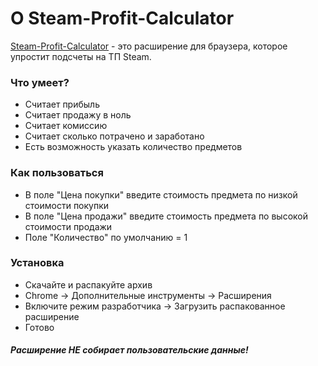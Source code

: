 <h1>О Steam-Profit-Calculator</h1>
<a href="https://cyborg2099.github.io/stprofitcalculator/">Steam-Profit-Calculator</a> - это расширение для браузера, которое упростит подсчеты на ТП Steam.

<h3>Что умеет?</h3>
<ul> 
  <li>Считает прибыль</li>
  <li>Считает продажу в ноль</li>
  <li>Считает комиссию</li>
  <li>Считает сколько потрачено и заработано</li>
  <li>Есть возможность указать количество предметов</li>
</ul>

<h3>Как пользоваться</h3>
<ul> 
  <li>В поле "Цена покупки" введите стоимость предмета по низкой стоимости покупки</li>
  <li>В поле "Цена продажи" введите стоимость предмета по высокой стоимости продажи</li>
  <li>Поле "Количество" по умолчанию = 1</li>
</ul>

<h3>Установка</h3>
<ul> 
  <li>Скачайте и распакуйте архив</li>
  <li>Chrome -> Дополнительные инструменты -> Расширения</li>
  <li>Включите режим разработчика -> Загрузить распакованное расширение </li>
  <li>Готово</li>
</ul>

<h5>Расширение НЕ собирает пользовательские данные!</h5>
